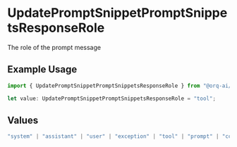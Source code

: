 # UpdatePromptSnippetPromptSnippetsResponseRole

The role of the prompt message

## Example Usage

```typescript
import { UpdatePromptSnippetPromptSnippetsResponseRole } from "@orq-ai/node/models/operations";

let value: UpdatePromptSnippetPromptSnippetsResponseRole = "tool";
```

## Values

```typescript
"system" | "assistant" | "user" | "exception" | "tool" | "prompt" | "correction" | "expected_output"
```